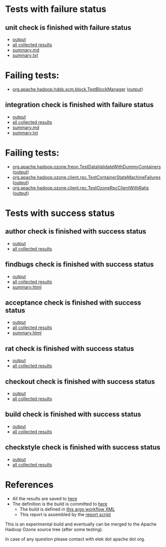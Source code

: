 # Tests with failure status

## unit check is finished with failure status

   * [output](https://raw.githubusercontent.com/elek/ozone-ci-q4/master/pr/pr-hdds-2194-jqrdw/unit/output.log)
   * [all collected results](https://github.com/elek/ozone-ci-q4/tree/master/pr/pr-hdds-2194-jqrdw/unit)
   * [summary.md](https://github.com/elek/ozone-ci-q4/tree/master/pr/pr-hdds-2194-jqrdw/unit/summary.md)
   * [summary.txt](https://github.com/elek/ozone-ci-q4/tree/master/pr/pr-hdds-2194-jqrdw/unit/summary.txt)

# Failing tests: 

 * [org.apache.hadoop.hdds.scm.block.TestBlockManager](hadoop-hdds/server-scm/org.apache.hadoop.hdds.scm.block.TestBlockManager.txt) ([output](hadoop-hdds/server-scm/org.apache.hadoop.hdds.scm.block.TestBlockManager-output.txt))

## integration check is finished with failure status

   * [output](https://raw.githubusercontent.com/elek/ozone-ci-q4/master/pr/pr-hdds-2194-jqrdw/integration/output.log)
   * [all collected results](https://github.com/elek/ozone-ci-q4/tree/master/pr/pr-hdds-2194-jqrdw/integration)
   * [summary.md](https://github.com/elek/ozone-ci-q4/tree/master/pr/pr-hdds-2194-jqrdw/integration/summary.md)
   * [summary.txt](https://github.com/elek/ozone-ci-q4/tree/master/pr/pr-hdds-2194-jqrdw/integration/summary.txt)

# Failing tests: 

 * [org.apache.hadoop.ozone.freon.TestDataValidateWithDummyContainers](hadoop-ozone/tools/org.apache.hadoop.ozone.freon.TestDataValidateWithDummyContainers.txt) ([output](hadoop-ozone/tools/org.apache.hadoop.ozone.freon.TestDataValidateWithDummyContainers-output.txt))
 * [org.apache.hadoop.ozone.client.rpc.TestContainerStateMachineFailures](hadoop-ozone/integration-test/org.apache.hadoop.ozone.client.rpc.TestContainerStateMachineFailures.txt) ([output](hadoop-ozone/integration-test/org.apache.hadoop.ozone.client.rpc.TestContainerStateMachineFailures-output.txt))
 * [org.apache.hadoop.ozone.client.rpc.TestOzoneRpcClientWithRatis](hadoop-ozone/integration-test/org.apache.hadoop.ozone.client.rpc.TestOzoneRpcClientWithRatis.txt) ([output](hadoop-ozone/integration-test/org.apache.hadoop.ozone.client.rpc.TestOzoneRpcClientWithRatis-output.txt))


# Tests with success status

## author check is finished with success status

   * [output](https://raw.githubusercontent.com/elek/ozone-ci-q4/master/pr/pr-hdds-2194-jqrdw/author/output.log)
   * [all collected results](https://github.com/elek/ozone-ci-q4/tree/master/pr/pr-hdds-2194-jqrdw/author)


## findbugs check is finished with success status

   * [output](https://raw.githubusercontent.com/elek/ozone-ci-q4/master/pr/pr-hdds-2194-jqrdw/findbugs/output.log)
   * [all collected results](https://github.com/elek/ozone-ci-q4/tree/master/pr/pr-hdds-2194-jqrdw/findbugs)
   * [summary.html](https://elek.github.io/ozone-ci-q4/pr/pr-hdds-2194-jqrdw/findbugs/summary.html)


## acceptance check is finished with success status

   * [output](https://raw.githubusercontent.com/elek/ozone-ci-q4/master/pr/pr-hdds-2194-jqrdw/acceptance/output.log)
   * [all collected results](https://github.com/elek/ozone-ci-q4/tree/master/pr/pr-hdds-2194-jqrdw/acceptance)
   * [summary.html](https://elek.github.io/ozone-ci-q4/pr/pr-hdds-2194-jqrdw/acceptance/summary.html)


## rat check is finished with success status

   * [output](https://raw.githubusercontent.com/elek/ozone-ci-q4/master/pr/pr-hdds-2194-jqrdw/rat/output.log)
   * [all collected results](https://github.com/elek/ozone-ci-q4/tree/master/pr/pr-hdds-2194-jqrdw/rat)


## checkout check is finished with success status

   * [output](https://raw.githubusercontent.com/elek/ozone-ci-q4/master/pr/pr-hdds-2194-jqrdw/checkout/output.log)
   * [all collected results](https://github.com/elek/ozone-ci-q4/tree/master/pr/pr-hdds-2194-jqrdw/checkout)


## build check is finished with success status

   * [output](https://raw.githubusercontent.com/elek/ozone-ci-q4/master/pr/pr-hdds-2194-jqrdw/build/output.log)
   * [all collected results](https://github.com/elek/ozone-ci-q4/tree/master/pr/pr-hdds-2194-jqrdw/build)


## checkstyle check is finished with success status

   * [output](https://raw.githubusercontent.com/elek/ozone-ci-q4/master/pr/pr-hdds-2194-jqrdw/checkstyle/output.log)
   * [all collected results](https://github.com/elek/ozone-ci-q4/tree/master/pr/pr-hdds-2194-jqrdw/checkstyle)




# References

 * All the results are saved to [here](https://github.com/elek/ozone-ci-q4/tree/master/pr/pr-hdds-2194-jqrdw/)
 * The definition is the build is committed to [here](https://github.com/elek/argo-ozone)
    * The build is defined in [this argo workflow XML](https://github.com/elek/argo-ozone/blob/master/ozone-build.yaml)
    * This report is assembled by the [report script](https://github.com/elek/argo-ozone/blob/master/scripts/report.sh)

This is an experimental build and eventually can be merged to the Apache Hadoop Ozone source tree (after some testing).

In case of any question please contact with elek dot apache dot org.
